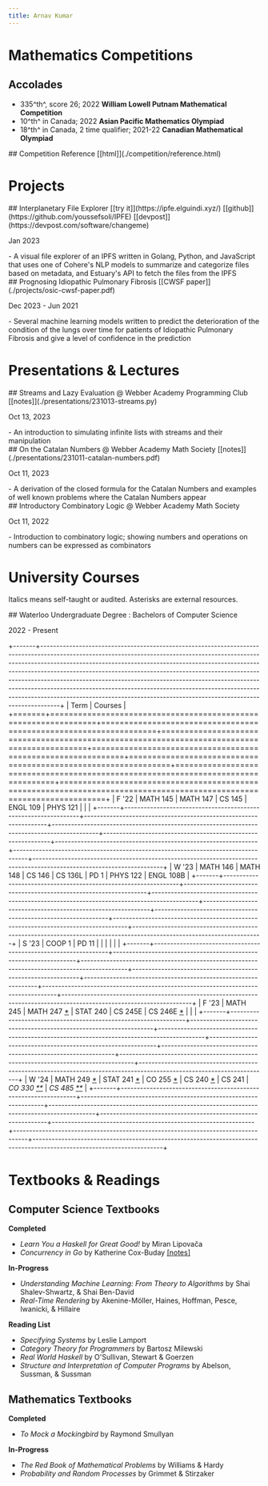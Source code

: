```yaml
---
title: Arnav Kumar
---
```


# Mathematics Competitions

## Accolades

- 335^th^, score 26; 2022 **William Lowell Putnam Mathematical Competition**
- 10^th^ in Canada; 2022 **Asian Pacific Mathematics Olympiad**
- 18^th^ in Canada, 2 time qualifier; 2021-22 **Canadian Mathematical Olympiad**

<hgroup>
## Competition Reference
[[html]](./competition/reference.html)
</hgroup>

# Projects

<hgroup>
## Interplanetary File Explorer
[[try it]](https://ipfe.elguindi.xyz/) [[github]](https://github.com/youssefsoli/IPFE) [[devpost]](https://devpost.com/software/changeme)
<p class="date">Jan 2023</p>
</hgroup>
- A visual file explorer of an IPFS written in Golang, Python, and JavaScript that uses one of Cohere's NLP models to summarize and categorize files based on metadata, and Estuary's API to fetch the files from the IPFS

<hgroup>
## Prognosing Idiopathic Pulmonary Fibrosis
[[CWSF paper]](./projects/osic-cwsf-paper.pdf)
<p class="date">Dec 2023 - Jun 2021</p>
</hgroup>
- Several machine learning models written to predict the deterioration of the condition of the lungs over time for patients of Idiopathic Pulmonary Fibrosis and give a level of confidence in the prediction

# Presentations & Lectures

<hgroup>
## Streams and Lazy Evaluation
@ Webber Academy Programming Club
[[notes]](./presentations/231013-streams.py)
<p class="date">Oct 13, 2023</p>
</hgroup>
- An introduction to simulating infinite lists with streams and their manipulation

<hgroup>
## On the Catalan Numbers
@ Webber Academy Math Society
[[notes]](./presentations/231011-catalan-numbers.pdf)
<p class="date">Oct 11, 2023</p>
</hgroup>
- A derivation of the closed formula for the Catalan Numbers and examples of well known problems where the Catalan Numbers appear

<hgroup>
## Introductory Combinatory Logic
@ Webber Academy Math Society
<p class="date">Oct 11, 2022</p>
</hgroup>
- Introduction to combinatory logic; showing numbers and operations on numbers can be expressed as combinators

# University Courses

Italics means self-taught or audited.
Asterisks are external resources.

<hgroup>
## Waterloo Undergraduate Degree
: Bachelors of Computer Science
<p class="date">2022 - Present</p>
</hgroup>

+-------+------------------------------------------------------------------------------------------------------------------------------------------------------------------------------------------------------------------------------------------------------------------------------------------------------------------------------------------------------------------------------------------------------------------------------------------------------------------------------------------------------------------------------------------------------------------------+
| Term  | Courses                                                                                                                                                                                                                                                                                                                                                                                                                                                                                                                                                                |
+=======+================================================================+==================================================================+============================================================================================+=============================================================+===============================================================+==================================================================================+======================================================================================================================+
| F '22 | MATH 145                                                       | MATH 147                                                         | CS 145                                                                                     | ENGL 109                                                    | PHYS 121                                                      |                                                                                  |                                                                                                                      |
+-------+----------------------------------------------------------------+------------------------------------------------------------------+--------------------------------------------------------------------------------------------+-------------------------------------------------------------+---------------------------------------------------------------+----------------------------------------------------------------------------------+----------------------------------------------------------------------------------------------------------------------+
| W '23 | MATH 146                                                       | MATH 148                                                         | CS 146                                                                                     | CS 136L                                                     | PD 1                                                          | PHYS 122                                                                         | ENGL 108B                                                                                                            |
+-------+----------------------------------------------------------------+------------------------------------------------------------------+--------------------------------------------------------------------------------------------+-------------------------------------------------------------+---------------------------------------------------------------+----------------------------------------------------------------------------------+----------------------------------------------------------------------------------------------------------------------+
| S '23 | COOP 1                                                         | PD 11                                                            |                                                                                            |                                                             |                                                               |                                                                                  |                                                                                                                      |
+-------+----------------------------------------------------------------+------------------------------------------------------------------+--------------------------------------------------------------------------------------------+-------------------------------------------------------------+---------------------------------------------------------------+----------------------------------------------------------------------------------+----------------------------------------------------------------------------------------------------------------------+
| F '23 | MATH 245                                                       | MATH 247 [*](https://www.richardwu.ca/notes/math247-notes.pdf)   | STAT 240                                                                                   | CS 245E                                                     | CS 246E [*](https://notes.sibeliusp.com/pdf/1189/cs246e.pdf)  |                                                                                  |                                                                                                                      |
+-------+----------------------------------------------------------------+------------------------------------------------------------------+--------------------------------------------------------------------------------------------+-------------------------------------------------------------+---------------------------------------------------------------+----------------------------------------------------------------------------------+----------------------------------------------------------------------------------------------------------------------+
| W '24 | MATH 249 [*](https://melczer.ca/249/wagner_239_249_notes.pdf)  | STAT 241 [*](https://doi.org/10.1093/oso/9780192867735.001.0001) | CO 255 [*](https://csclub.uwaterloo.ca/~c2kent/LectureNotes/co255-1191/CO255_CKclass.pdf)  | CS 240 [*](https://cs.uwaterloo.ca/~plragde/flaneries/FDS/) | CS 241                                                        | *CO 330 [*](https://melczer.ca/330/WagnerNotes.pdf)[*](https://enumeration.ca/)* | *CS 485 [*](https://student.cs.uwaterloo.ca/~cs485/)[*](https://cs.uwaterloo.ca/~ppoupart/teaching/cs485-winter16/)* |
+-------+----------------------------------------------------------------+------------------------------------------------------------------+--------------------------------------------------------------------------------------------+-------------------------------------------------------------+---------------------------------------------------------------+----------------------------------------------------------------------------------+----------------------------------------------------------------------------------------------------------------------+

# Textbooks & Readings

## Computer Science Textbooks

**Completed**

- *Learn You a Haskell for Great Good!* by Miran Lipovača
- *Concurrency in Go* by Katherine Cox-Buday [[notes]](./readings/concurrency-in-go/notes.pdf)

**In-Progress**

- *Understanding Machine Learning: From Theory to Algorithms* by Shai Shalev-Shwartz, & Shai Ben-David
- *Real-Time Rendering* by Akenine-Möller, Haines, Hoffman, Pesce, Iwanicki, & Hillaire

**Reading List**

- *Specifying Systems* by Leslie Lamport
- *Category Theory for Programmers* by Bartosz Milewski
- *Real World Haskell* by O'Sullivan, Stewart & Goerzen
- *Structure and Interpretation of Computer Programs* by Abelson, Sussman, & Sussman

## Mathematics Textbooks

**Completed**

- *To Mock a Mockingbird* by Raymond Smullyan

**In-Progress**

- *The Red Book of Mathematical Problems* by Williams & Hardy
- *Probability and Random Processes* by Grimmet & Stirzaker

